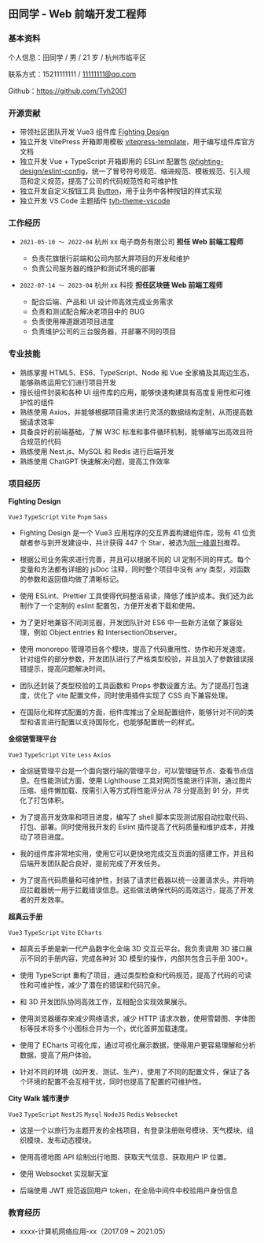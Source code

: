 ## 田同学 - Web 前端开发工程师

### 基本资料

个人信息：田同学 / 男 / 21 岁 / 杭州市临平区

联系方式：15211111111 / 11111111@qq.com

Github：https://github.com/Tyh2001

### 开源贡献

- 带领社区团队开发 Vue3 组件库 [Fighting Design](https://github.com/FightingDesign/fighting-design)
- 独立开发 VitePress 开箱即用模板 [vitepress-template](https://github.com/Tyh2001/vitepress-template)，用于编写组件库官方文档
- 独立开发 Vue + TypeScript 开箱即用的 ESLint 配置包 [@fighting-design/eslint-config](https://github.com/FightingDesign/fighting-design/tree/master/packages/fighting-eslint-config)，统一了冒号符号规范、缩进规范、模板规范、引入规范和定义规范，提高了公司的代码规范性和可维护性
- 独立开发自定义按钮工具 [Button](https://github.com/Tyh2001/Button)，用于业务中各种按钮的样式实现
- 独立开发 VS Code 主题插件 [tyh-theme-vscode](https://github.com/Tyh2001/tyh-theme-vscode)

### 工作经历

- `2021-05-10 ～ 2022-04` 杭州 xx 电子商务有限公司 **担任 Web 前端工程师**

  - 负责花旗银行前端和公司内部大屏项目的开发和维护
  - 负责公司服务器的维护和测试环境的部署

- `2022-07-14 ～ 2023-04` 杭州 xx 科技 **担任区块链 Web 前端工程师**

  - 配合后端、产品和 UI 设计师高效完成业务需求
  - 负责和测试配合解决老项目中的 BUG
  - 负责使用禅道跟进项目进度
  - 负责维护公司的三台服务器，并部署不同的项目

### 专业技能

- 熟练掌握 HTML5、ES6、TypeScript、Node 和 Vue 全家桶及其周边生态，能够熟练运用它们进行项目开发
- 擅长组件封装和各种 UI 组件库的应用，能够快速构建具有高度复用性和可维护性的组件
- 熟练使用 Axios，并能够根据项目需求进行灵活的数据结构定制，从而提高数据请求效率
- 具备良好的前端基础，了解 W3C 标准和事件循环机制，能够编写出高效且符合规范的代码
- 熟练使用 Nest.js、MySQL 和 Redis 进行后端开发
- 熟练使用 ChatGPT 快速解决问题，提高工作效率

### 项目经历

**Fighting Design**

`Vue3` `TypeScript` `Vite` `Pnpm` `Sass`

- Fighting Design 是一个 Vue3 应用程序的交互界面构建组件库，现有 41 位贡献者参与到开发建设中，共计获得 447 个 Star，被选为[阮一峰周刊](https://www.ruanyifeng.com/blog/2022/09/weekly-issue-225.html)推荐。

- 根据公司业务需求进行完善，并且可以根据不同的 UI 定制不同的样式。每个变量和方法都有详细的 jsDoc 注释，同时整个项目中没有 any 类型，对函数的参数和返回值均做了清晰标记。

- 使用 ESLint、Prettier 工具使得代码整洁易读，降低了维护成本。我们还为此制作了一个定制的 eslint 配置包，方便开发者下载和使用。

- 为了更好地兼容不同浏览器，开发团队针对 ES6 中一些新方法做了兼容处理，例如 Object.entries 和 IntersectionObserver。

- 使用 monorepo 管理项目各个模块，提高了代码重用性、协作和开发速度。针对组件的部分参数，开发团队进行了严格类型校验，并且加入了参数错误报错提示，提高问题解决时间。

- 团队还封装了类型校验的工具函数和 Props 参数设置方法。为了提高打包速度，优化了 vite 配置文件，同时使用插件实现了 CSS 向下兼容处理。

- 在国际化和样式配置的方面，组件库推出了全局配置组件，能够针对不同的类型和语言进行配置以支持国际化，也能够配置统一的样式。

**金综链管理平台**

`Vue3` `TypeScript` `Vite` `Less` `Axios`

- 金综链管理平台是一个面向银行端的管理平台，可以管理链节点、查看节点信息。在性能测试方面，使用 Lighthouse 工具对网页性能进行评测，通过图片压缩、组件懒加载、按需引入等方式将性能评分从 78 分提高到 91 分，并优化了打包体积。

- 为了提高开发效率和项目进度，编写了 shell 脚本实现测试服自动拉取代码、打包、部署。同时使用我开发的 Eslint 插件提高了代码质量和维护成本，并推动了项目进度。

- 我的组件库非常地实用，使用它可以更快地完成交互页面的搭建工作，并且和后端开发团队配合良好，提前完成了开发任务。

- 为了提高代码质量和可维护性，封装了请求拦截器以统一设置请求头，并将响应拦截器统一用于拦截错误信息。这些做法确保代码的高效运行，提高了开发者的开发效率。

**超真云手册**

`Vue3` `TypeScript` `Vite` `ECharts`

- 超真云手册是新一代产品数字化全端 3D 交互云平台。我负责调用 3D 接口展示不同的手册内容，完成各种对 3D 模型的操作，内部共包含云手册 300+。

- 使用 TypeScript 重构了项目，通过类型检查和代码规范，提高了代码的可读性和可维护性，减少了潜在的错误和代码冗余。

- 和 3D 开发团队协同高效工作，互相配合实现效果展示。

- 使用浏览器缓存来减少网络请求，减少 HTTP 请求次数，使用雪碧图、字体图标等技术将多个小图标合并为一个，优化首屏加载速度。

- 使用了 ECharts 可视化库，通过可视化展示数据，使得用户更容易理解和分析数据，提高了用户体验。

- 针对不同的环境（如开发、测试、生产），使用了不同的配置文件，保证了各个环境的配置不会互相干扰，同时也提高了配置的可维护性。

**City Walk 城市漫步**

`Vue3` `TypeScript` `NestJS` `Mysql` `NodeJS` `Redis` `Websocket`

- 这是一个以旅行为主题开发的全栈项目，有登录注册账号模块、天气模块、组织模块、发布动态模块。

- 使用高德地图 API 绘制出行地图、获取天气信息、获取用户 IP 位置。

- 使用 Websocket 实现聊天室

- 后端使用 JWT 规范返回用户 token，在全局中间件中校验用户身份信息

### 教育经历

- xxxx-计算机网络应用-xx（2017.09 ~ 2021.05）
